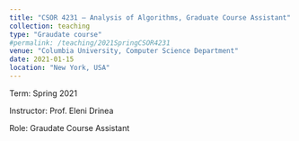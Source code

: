 ```yaml
---
title: "CSOR 4231 – Analysis of Algorithms, Graduate Course Assistant"
collection: teaching
type: "Graudate course"
#permalink: /teaching/2021SpringCSOR4231
venue: "Columbia University, Computer Science Department"
date: 2021-01-15
location: "New York, USA"
---
```


Term: Spring 2021

Instructor: Prof. Eleni Drinea

Role: Graudate Course Assistant